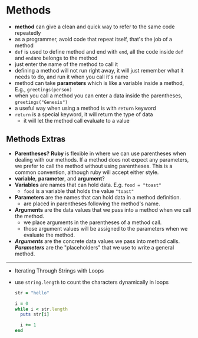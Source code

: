 # Methods

- **method** can give a clean and quick way to refer to the same code repeatedly
- as a programmer, avoid code that repeat itself, that's the job of a method
- `def` is used to define method and end with `end`, all the code inside `def` and `end`are belongs to the method
- just enter the name of the method to call it
- defining a method will not run right away, it will just remember what it needs to do, and run it when you call it's name
- method can take **parameters** which is like a variable inside a method, E.g., `greetings(person)`
- when you call a method you can enter a data inside the parentheses, `greetings("Genesis")`
- a useful way when using a method is with `return` keyword
- `return` is a special keyword, it will return the type of data
  - it will let the method call evaluate to a value


## Methods Extras

- **Parentheses?** **Ruby** is flexible in where we can use parentheses when dealing with our methods. If a method does not expect any parameters, we prefer to call the method without using parentheses. This is a common convention, although ruby will accept either style.
- **variable**, **parameter**, and **argument**?
- **Variables** are names that can hold data. E.g. `food = "toast"`
  - `food` is a variable that holds the value `"toast"`
- **Parameters** are the names that can hold data in a method definition.
  - are placed in parentheses following the method's name.
- **Arguments** are the data values that we pass into a method when we call the method.
  - we place arguments in the parentheses of a method call.
  - those argument values will be assigned to the parameters when we evaluate the method.
- **_Arguments_** are the concrete data values we pass into method calls. **_Parameters_** are the "placeholders" that we use to write a general method.




_________
- Iterating Through Strings with Loops
- use `string.length` to count the characters dynamically in loops

  ```ruby
  str = "hello"

  i = 0
  while i < str.length
    puts str[i]

    i += 1
  end
  ```
